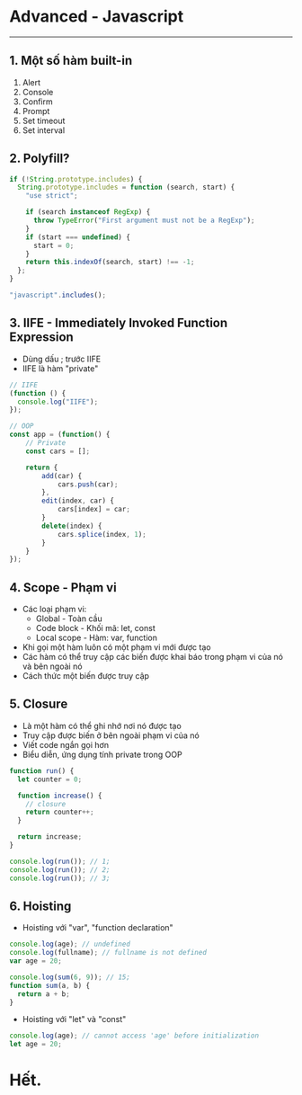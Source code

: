 # Advanced - Javascript

---

## 1. Một số hàm built-in

1. Alert
2. Console
3. Confirm
4. Prompt
5. Set timeout
6. Set interval

## 2. Polyfill?

```js
if (!String.prototype.includes) {
  String.prototype.includes = function (search, start) {
    "use strict";

    if (search instanceof RegExp) {
      throw TypeError("First argument must not be a RegExp");
    }
    if (start === undefined) {
      start = 0;
    }
    return this.indexOf(search, start) !== -1;
  };
}

"javascript".includes();
```

## 3. IIFE - Immediately Invoked Function Expression

- Dùng dấu ; trước IIFE
- IIFE là hàm "private"

```js
// IIFE
(function () {
  console.log("IIFE");
});

// OOP
const app = (function() {
    // Private
    const cars = [];

    return {
        add(car) {
            cars.push(car);
        },
        edit(index, car) {
            cars[index] = car;
        }
        delete(index) {
            cars.splice(index, 1);
        }
    }
});
```

## 4. Scope - Phạm vi

- Các loại phạm vi:
  - Global - Toàn cầu
  - Code block - Khối mã: let, const
  - Local scope - Hàm: var, function
- Khi gọi một hàm luôn có một phạm vi mới được tạo
- Các hàm có thể truy cập các biến được khai báo trong phạm vi của nó và bên ngoài nó
- Cách thức một biến được truy cập

## 5. Closure

- Là một hàm có thể ghi nhớ nơi nó được tạo
- Truy cập được biến ở bên ngoài phạm vi của nó
- Viết code ngắn gọi hơn
- Biểu diễn, ứng dụng tính private trong OOP

```js
function run() {
  let counter = 0;

  function increase() {
    // closure
    return counter++;
  }

  return increase;
}

console.log(run()); // 1;
console.log(run()); // 2;
console.log(run()); // 3;
```

## 6. Hoisting

- Hoisting với "var", "function declaration"

```js
console.log(age); // undefined
console.log(fullname); // fullname is not defined
var age = 20;

console.log(sum(6, 9)); // 15;
function sum(a, b) {
  return a + b;
}
```

- Hoisting với "let" và "const"

```js
console.log(age); // cannot access 'age' before initialization
let age = 20;
```

# Hết.
